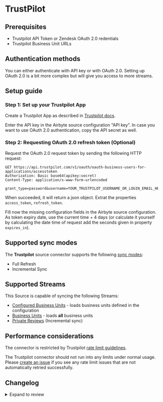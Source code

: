 # TrustPilot

## Prerequisites

- Trustpilot API Token or Zendesk OAuth 2.0 redentials
- Trustpilot Business Unit URLs

## Authentication methods

You can either authenticate with API key or with OAuth 2.0. Setting up OAuth 2.0 is a bit more complex but will give you access to more streams.

## Setup guide

### Step 1: Set up your Trustpilot App

Create a Trustpilot App as described in [Trustpilot docs](https://support.trustpilot.com/hc/en-us/articles/207309867-Getting-started-with-Trustpilot-s-APIs).

Enter the API key in the Airbyte source configuration "API key". In case you want to use OAuth 2.0 authentication, copy the API secret as well.

### Step 2: Requesting OAuth 2.0 refresh token (Optional)

Request the OAuth 2.0 request token by sending the following HTTP request:

```http
GET https://api.trustpilot.com/v1/oauth/oauth-business-users-for-applications/accesstoken
Authorization: Basic base64(apikey:secret)
Content-Type: application/x-www-form-urlencoded

grant_type=password&username=YOUR_TRUSTPILOT_USERNAME_OR_LOGIN_EMAIL_HERE&password=YOUR_TRUSTPILOT_PASSWORD_HERE
```

When succeeded, it will return a json object. Extrat the properties `access_token`, `refresh_token`.

Fill now the missing configuration fields in the Airbyte source configuration. As token expiry date, use the current time + 4 days (or calculate it yourself by calculating the date time of request add the seconds given in property `expires_in`).

## Supported sync modes

The **Trustpilot** source connector supports the following [sync modes](https://docs.airbyte.com/cloud/core-concepts#connection-sync-modes):

- Full Refresh
- Incremental Sync

## Supported Streams

This Source is capable of syncing the following Streams:

- [Configured Business Units](<https://documentation-apidocumentation.trustpilot.com/business-units-api-(public)#find-a-business-unit>) - loads business units defined in the configuration
- [Business Units](<https://documentation-apidocumentation.trustpilot.com/business-units-api-(public)#get-a-list-of-all-business-units>) - loads **all** business units
- [Private Reviews](https://documentation-apidocumentation.trustpilot.com/business-units-api#business-unit-private-reviews) \(Incremental sync\)

## Performance considerations

The connector is restricted by Trustpilot [rate limit guidelines](https://documentation-apidocumentation.trustpilot.com/#LimitRates).

The Trustpilot connector should not run into any limits under normal usage. Please [create an issue](https://github.com/airbytehq/airbyte/issues) if you see any rate limit issues that are not automatically retried successfully.

## Changelog

<details>
  <summary>Expand to review</summary>

| Version | Date       | Pull Request                                             | Subject         |
| :------ | :--------- | :------------------------------------------------------- | :-------------- |
| 0.4.0 | 2025-02-11 | [53630](https://github.com/airbytehq/airbyte/pull/53630) | Fix token_refresh method |
| 0.3.11 | 2025-02-08 | [53531](https://github.com/airbytehq/airbyte/pull/53531) | Update dependencies |
| 0.3.10 | 2025-02-01 | [53104](https://github.com/airbytehq/airbyte/pull/53104) | Update dependencies |
| 0.3.9 | 2025-01-25 | [52408](https://github.com/airbytehq/airbyte/pull/52408) | Update dependencies |
| 0.3.8 | 2025-01-18 | [52025](https://github.com/airbytehq/airbyte/pull/52025) | Update dependencies |
| 0.3.7 | 2025-01-11 | [51413](https://github.com/airbytehq/airbyte/pull/51413) | Update dependencies |
| 0.3.6 | 2024-12-28 | [50751](https://github.com/airbytehq/airbyte/pull/50751) | Update dependencies |
| 0.3.5 | 2024-12-21 | [50371](https://github.com/airbytehq/airbyte/pull/50371) | Update dependencies |
| 0.3.4 | 2024-12-14 | [49751](https://github.com/airbytehq/airbyte/pull/49751) | Update dependencies |
| 0.3.3 | 2024-12-12 | [48193](https://github.com/airbytehq/airbyte/pull/48193) | Update dependencies |
| 0.3.2 | 2024-10-29 | [47937](https://github.com/airbytehq/airbyte/pull/47937) | Update dependencies |
| 0.3.1 | 2024-10-28 | [47647](https://github.com/airbytehq/airbyte/pull/47647) | Update dependencies |
| 0.3.0 | 2024-10-06 | [46529](https://github.com/airbytehq/airbyte/pull/46529) | Migrate to Manifest-only |
| 0.2.13 | 2024-10-05 | [46507](https://github.com/airbytehq/airbyte/pull/46507) | Update dependencies |
| 0.2.12 | 2024-09-28 | [46134](https://github.com/airbytehq/airbyte/pull/46134) | Update dependencies |
| 0.2.11 | 2024-09-21 | [45789](https://github.com/airbytehq/airbyte/pull/45789) | Update dependencies |
| 0.2.10 | 2024-09-14 | [45558](https://github.com/airbytehq/airbyte/pull/45558) | Update dependencies |
| 0.2.9 | 2024-09-07 | [45227](https://github.com/airbytehq/airbyte/pull/45227) | Update dependencies |
| 0.2.8 | 2024-08-31 | [45007](https://github.com/airbytehq/airbyte/pull/45007) | Update dependencies |
| 0.2.7 | 2024-08-24 | [44686](https://github.com/airbytehq/airbyte/pull/44686) | Update dependencies |
| 0.2.6 | 2024-08-17 | [44253](https://github.com/airbytehq/airbyte/pull/44253) | Update dependencies |
| 0.2.5 | 2024-08-12 | [43819](https://github.com/airbytehq/airbyte/pull/43819) | Update dependencies |
| 0.2.4 | 2024-08-10 | [43618](https://github.com/airbytehq/airbyte/pull/43618) | Update dependencies |
| 0.2.3 | 2024-08-03 | [43213](https://github.com/airbytehq/airbyte/pull/43213) | Update dependencies |
| `0.2.2` | 2024-08-05 | [42855](https://github.com/airbytehq/airbyte/pull/42855) | Fix refresh token URL |
| `0.2.1` | 2024-07-27 | [40267](https://github.com/airbytehq/airbyte/pull/40267) | Update dependencies |
| `0.2.0` | 2024-08-01 | [36200](https://github.com/airbytehq/airbyte/pull/36200) | Migrate to Low Code                               |
| `0.1.1` | 2024-05-21 | [38487](https://github.com/airbytehq/airbyte/pull/38487) | [autopull] base image + poetry + up_to_date |
| `0.1.0` | 2023-03-16 | [24009](https://github.com/airbytehq/airbyte/pull/24009) | Initial version |

</details>
